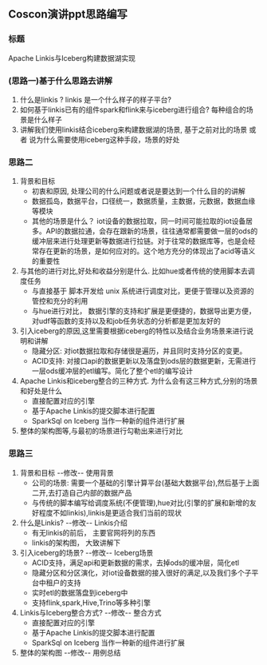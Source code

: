 ## Coscon演讲ppt思路编写

### 标题

Apache Linkis与Iceberg构建数据湖实现
### (思路一)基于什么思路去讲解

1. 什么是linkis ? linkis 是一个什么样子的样子平台?
2. 如何基于linkis已有的组件spark和flink来与iceberg进行组合? 每种组合的场景是什么样子
3. 讲解我们使用linkis结合iceberg来构建数据湖的场景,    基于之前对比的场景 或者 说为什么需要使用iceberg这种手段，场景的好处

### 思路二

1. 背景和目标
   - 初衷和原因, 处理公司的什么问题或者说是要达到一个什么目的的讲解
   - 数据孤岛，数据平台，口径统一，数据质量，主数据，元数据，数据血缘等模块
   - 其他的场景是什么？ iot设备的数据拉取，同一时间可能拉取的iot设备居多。API的数据拉通，会存在跟新的场景，往往通常都需要做一层的ods的缓冲层来进行处理更新等数据进行拉链。对于往常的数据库等，也是会经常存在更新的场景，是如何应对的。这个地方充分的体现出了acid等语义的重要性
2. 与其他的进行对比,好处和收益分别是什么. 比如hue或者传统的使用脚本去调度任务
   - 与直接基于 脚本开发给 unix 系统进行调度对比，更便于管理以及资源的管控和充分的利用
   - 与hue进行对比， 数据引擎的支持和扩展是更便捷的，数据导出更方便，对udf等函数的支持以及和job任务状态的分析都是更加友好的
3. 引入iceberg的原因,这里需要根据iceberg的特性以及结合业务场景来进行说明和讲解
   - 隐藏分区:  对iot数据拉取和存储很是遍历，并且同时支持分区的变更。
   - ACID支持: 对接口api的数据更新以及落盘到ods层的数据更新，无需进行一层ods缓冲层的etl编写。简化了整个etl的编写设计
4. Apache Linkis和iceberg整合的三种方式. 为什么会有这三种方式,分别的场景和好处是什么
   - 直接配置对应的引擎
   - 基于Apache Linkis的提交脚本进行配置
   - SparkSql on Iceberg 当作一种新的组件进行扩展
5. 整体的架构图等,与最初的场景进行勾勒出来进行对比



### 思路三

1. 背景和目标                                    --修改--    使用背景
   - 公司的场景:   需要一个基础的引擎计算平台(基础大数据平台),然后基于上面二开,去打造自己内部的数据产品
   - 与传统的脚本编写给调度系统(不便管理),hue对比(引擎的扩展和新增的友好程度不如linkis),linkis是更适合我们当前的现状
2. 什么是Linkis?                                 --修改--    Linkis介绍  
   - 有无linkis的前后， 主要官网将列的东西
   - linkis的架构图，    大致讲解下
3. 引入iceberg的场景?                         --修改--  Iceberg场景
   - ACID支持，满足api和更新数据的需求，去掉ods的缓冲层，简化etl
   - 隐藏分区和分区演化，对iot设备数据的接入很好的满足,以及我们多个子平台中租户的支持
   - 实时etl的数据落盘到iceberg中
   - 支持flink,spark,Hive,Trino等多种引擎
4. Linkis与Iceberg整合方式?               --修改--   整合方式
   - 直接配置对应的引擎
   - 基于Apache Linkis的提交脚本进行配置
   - SparkSql on Iceberg 当作一种新的组件进行扩展
5. 整体的架构图                                     --修改--    用例总结
